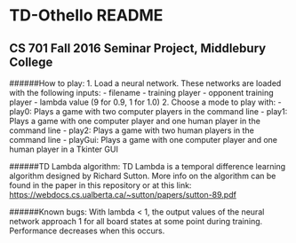# TD-Othello README
## CS 701 Fall 2016 Seminar Project, Middlebury College

######How to play:
    1. Load a neural network. These networks are loaded with the following inputs:
        - filename
        - training player
        - opponent training player
        - lambda value (9 for 0.9, 1 for 1.0)
    2. Choose a mode to play with:
        - play0: Plays a game with two computer players in the command line
        - play1: Plays a game with one computer player and one human player in the command line
        - play2: Plays a game with two human players in the command line
        - playGui: Plays a game with one computer player and one human player in a Tkinter GUI

######TD Lambda algorithm:
TD Lambda is a temporal difference learning algorithm designed by Richard Sutton. More info on the algorithm can be found in the paper in this repository or at this link: https://webdocs.cs.ualberta.ca/~sutton/papers/sutton-89.pdf

######Known bugs:
With lambda < 1, the output values of the neural network approach 1 for all board states at some point during training. Performance decreases when this occurs.
